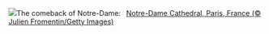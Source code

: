 ![](https://www.bing.com/th?id=OHR.ReopeningNotreDame_EN-GB4181670261_UHD.jpg&w=1000)The comeback of Notre-Dame:&nbsp;&ensp;[Notre-Dame Cathedral, Paris, France (© Julien Fromentin/Getty Images)](https://www.bing.com/th?id=OHR.ReopeningNotreDame_EN-GB4181670261_UHD.jpg)
<br><br/>
